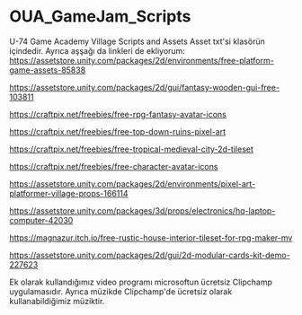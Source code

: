 # OUA_GameJam_Scripts
U-74 Game Academy Village Scripts and Assets
Asset txt'si klasörün içindedir.
Ayrıca aşşağı da linkleri de ekliyorum:
https://assetstore.unity.com/packages/2d/environments/free-platform-game-assets-85838

https://assetstore.unity.com/packages/2d/gui/fantasy-wooden-gui-free-103811

https://craftpix.net/freebies/free-rpg-fantasy-avatar-icons

https://craftpix.net/freebies/free-top-down-ruins-pixel-art

https://craftpix.net/freebies/free-tropical-medieval-city-2d-tileset

https://craftpix.net/freebies/free-character-avatar-icons

https://assetstore.unity.com/packages/2d/environments/pixel-art-platformer-village-props-166114

https://assetstore.unity.com/packages/3d/props/electronics/hq-laptop-computer-42030

https://magnazur.itch.io/free-rustic-house-interior-tileset-for-rpg-maker-mv

https://assetstore.unity.com/packages/2d/gui/2d-modular-cards-kit-demo-227623

Ek olarak kullandığımız video programı microsoftun ücretsiz Clipchamp uygulamasıdır. Ayrıca müzikde Clipchamp'de ücretsiz olarak kullanabildiğimiz müziktir.
